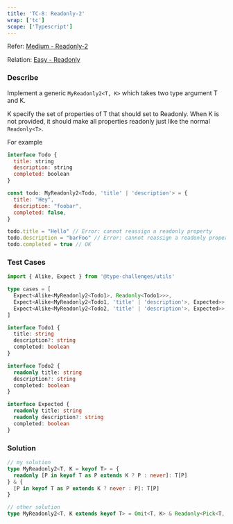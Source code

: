 ```yaml
---
title: 'TC-8: Readonly-2'
wrap: ['tc']
scope: ['Typescript']
---
```


Refer: [Medium - Readonly-2](https://github.com/type-challenges/type-challenges/blob/master/questions/8-medium-readonly-2/README.md)

Relation: [Easy - Readonly](/wrap/tc/7_readonly)

### Describe

Implement a generic `MyReadonly2<T, K>` which takes two type argument T and K.

K specify the set of properties of T that should set to Readonly. When K is not provided, it should make all properties readonly just like the normal `Readonly<T>`.

For example

```javascript
interface Todo {
  title: string
  description: string
  completed: boolean
}

const todo: MyReadonly2<Todo, 'title' | 'description'> = {
  title: "Hey",
  description: "foobar",
  completed: false,
}

todo.title = "Hello" // Error: cannot reassign a readonly property
todo.description = "barFoo" // Error: cannot reassign a readonly property
todo.completed = true // OK
```

### Test Cases

```typescript
import { Alike, Expect } from '@type-challenges/utils'

type cases = [
  Expect<Alike<MyReadonly2<Todo1>, Readonly<Todo1>>>,
  Expect<Alike<MyReadonly2<Todo1, 'title' | 'description'>, Expected>>,
  Expect<Alike<MyReadonly2<Todo2, 'title' | 'description'>, Expected>>
]

interface Todo1 {
  title: string
  description?: string
  completed: boolean
}

interface Todo2 {
  readonly title: string
  description?: string
  completed: boolean
}

interface Expected {
  readonly title: string
  readonly description?: string
  completed: boolean
}
```

### Solution

```typescript
// my solution
type MyReadonly2<T, K = keyof T> = {
  readonly [P in keyof T as P extends K ? P : never]: T[P]
} & {
  [P in keyof T as P extends K ? never : P]: T[P]
}

// other solution
type MyReadonly2<T, K extends keyof T> = Omit<T, K> & Readonly<Pick<T, K>> // trick🤔
```
